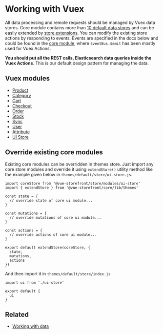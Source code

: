 # Working with Vuex

All data processing and remote requests should be managed by Vuex data stores. Core module contains more than [10 default data stores](https://github.com/DivanteLtd/vue-storefront/tree/master/src/store/modules) and can be easily extended by [store extensions](https://github.com/DivanteLtd/vue-storefront/blob/master/doc/extensions/Working%20with%20extensions.md).
You can modify the existing store actions by responding to events. Events are specified in the docs below and could be found in the [core module](https://github.com/DivanteLtd/vue-storefront/tree/master/core), where `EventBus.$emit` has been mostly used for Vuex Actions.

**You should put all the REST calls, Elasticsearch data queries inside the Vuex Actions**. This is our default design pattern for managing the data.

## Vuex modules
 * [Product](Product%20Store.md)
 * [Category](Category%20Store.md)
 * [Cart](Cart%20Store.md)
 * [Checkout](Checkout%20Store.md)
 * [Order](Order%20Store.md)
 * [Stock](Stock%20Store.md)
 * [Sync](Sync%20Store.md)
 * [User](User%20Store.md)
 * [Attribute](Attribute%20Store.md)
 * [UI Store](https://github.com/DivanteLtd/vue-storefront/blob/master/doc/Working%20with%20UI%20Store%20(interface%20state).md)

## Override existing core modules
Existing core modules can be overridden in themes store. Just import any core store modules and override it using `extendStore()` utility method like the example given below in `themes/default/store/ui-store.js`.

```
import coreStore from '@vue-storefront/store/modules/ui-store'
import { extendStore } from '@vue-storefront/core/lib/themes'

const state = {
  // override state of core ui module...
}

const mutations = {
  // override mutations of core ui module...
}

const actions = {
  // override actions of core ui module...
}

export default extendStore(coreStore, {
  state,
  mutations,
  actions
})
```

And then import it in `themes/default/store/index.js`

```
import ui from './ui-store'

export default {
  ui
}
```
 ## Related

* [Working with data](https://github.com/DivanteLtd/vue-storefront/blob/master/doc/Working%20with%20data.md)
